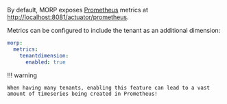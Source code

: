 By default, MORP exposes [Prometheus](https://prometheus.io) metrics at
[http://localhost:8081/actuator/prometheus](http://localhost:8081/actuator/prometheus).

Metrics can be configured to include the tenant as an additional dimension:

```yaml
morp:
  metrics:
    tenantdimension:
      enabled: true
```

!!! warning

    When having many tenants, enabling this feature can lead to a vast amount of timeseries being created in Prometheus!
